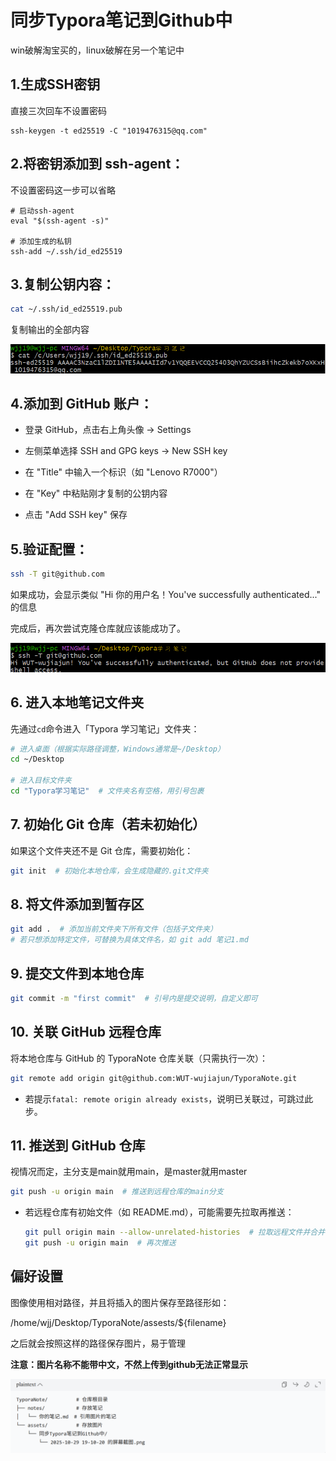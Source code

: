 # 同步Typora笔记到Github中

win破解淘宝买的，linux破解在另一个笔记中

## 1.生成SSH密钥

直接三次回车不设置密码

```
ssh-keygen -t ed25519 -C "1019476315@qq.com"
```

## 2.**将密钥添加到 ssh-agent**：

不设置密码这一步可以省略

```
# 启动ssh-agent
eval "$(ssh-agent -s)"

# 添加生成的私钥
ssh-add ~/.ssh/id_ed25519
```

## 3.**复制公钥内容**：

```bash
cat ~/.ssh/id_ed25519.pub
```

复制输出的全部内容

![image-20251010172055361](../assests/同步Typora笔记到Github中/image-20251010172055361-1760088057193-7.png)

## 4.**添加到 GitHub 账户**：

- 登录 GitHub，点击右上角头像 → Settings

- 左侧菜单选择 SSH and GPG keys → New SSH key

- 在 "Title" 中输入一个标识（如 "Lenovo R7000"）

- 在 "Key" 中粘贴刚才复制的公钥内容

- 点击 "Add SSH key" 保存

## 5.**验证配置**：

  ```bash
  ssh -T git@github.com
  ```

  如果成功，会显示类似 "Hi 你的用户名！You've successfully authenticated..." 的信息

  完成后，再次尝试克隆仓库就应该能成功了。

![image-20251010172113944](../assests/同步Typora笔记到Github中/image-20251010172113944.png)

## 6. 进入本地笔记文件夹

先通过`cd`命令进入「Typora 学习笔记」文件夹：

```bash
# 进入桌面（根据实际路径调整，Windows通常是~/Desktop）
cd ~/Desktop

# 进入目标文件夹
cd "Typora学习笔记"  # 文件夹名有空格，用引号包裹
```

## 7. 初始化 Git 仓库（若未初始化）

如果这个文件夹还不是 Git 仓库，需要初始化：

```bash
git init  # 初始化本地仓库，会生成隐藏的.git文件夹
```

## 8. 将文件添加到暂存区

```bash
git add .  # 添加当前文件夹下所有文件（包括子文件夹）
# 若只想添加特定文件，可替换为具体文件名，如 git add 笔记1.md
```

## 9. 提交文件到本地仓库

```bash
git commit -m "first commit"  # 引号内是提交说明，自定义即可
```

## 10. 关联 GitHub 远程仓库

将本地仓库与 GitHub 的 TyporaNote 仓库关联（只需执行一次）：

```bash
git remote add origin git@github.com:WUT-wujiajun/TyporaNote.git
```

- 若提示`fatal: remote origin already exists`，说明已关联过，可跳过此步。

## 11. 推送到 GitHub 仓库

视情况而定，主分支是main就用main，是master就用master

```bash
git push -u origin main  # 推送到远程仓库的main分支
```

- 若远程仓库有初始文件（如 README.md），可能需要先拉取再推送：

  ```bash
  git pull origin main --allow-unrelated-histories  # 拉取远程文件并合并
  git push -u origin main  # 再次推送
  ```



## 偏好设置

图像使用相对路径，并且将插入的图片保存至路径形如：

/home/wjj/Desktop/TyporaNote/assests/${filename}

之后就会按照这样的路径保存图片，易于管理

**注意：图片名称不能带中文，不然上传到github无法正常显示**

![image-20251029193047462](../assests/同步Typora笔记到Github中/image-20251029193047462.png)
